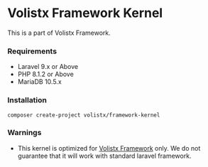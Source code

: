 # Volistx Framework Kernel

This is a part of Volistx Framework.

### Requirements
- Laravel 9.x or Above
- PHP 8.1.2 or Above
- MariaDB 10.5.x

### Installation
```shell
composer create-project volistx/framework-kernel
```

### Warnings
- This kernel is optimized for [Volistx Framework](https://github.com/VolistxTeam/Framework) only. We do not guarantee that it will work with standard laravel framework.